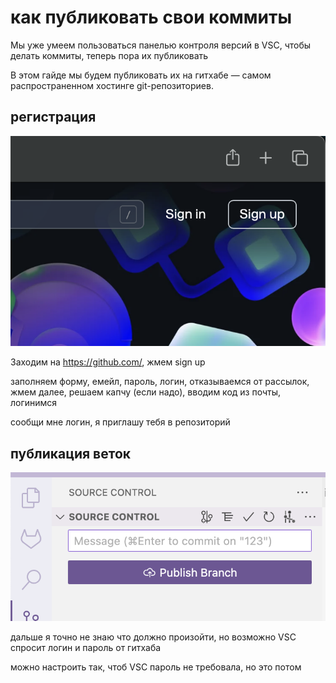 # как публиковать свои коммиты

Мы уже умеем пользоваться панелью контроля версий в VSC, чтобы делать коммиты, теперь пора их публиковать

В этом гайде мы будем публиковать их на гитхабе — самом распространенном хостинге git-репозиториев.

## регистрация 

![sign up](image-4.png) 

Заходим на https://github.com/, жмем sign up

заполняем форму, емейл, пароль, логин, отказываемся от рассылок, жмем далее, решаем капчу (если надо), вводим код из почты, логинимся

сообщи мне логин, я приглашу тебя в репозиторий

## публикация веток

![alt text](image-5.png)

дальше я точно не знаю что должно произойти, но возможно VSC спросит логин и пароль от гитхаба  

можно настроить так, чтоб VSC пароль не требовала, но это потом 